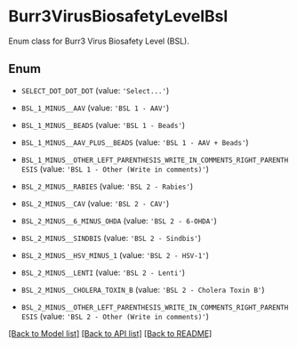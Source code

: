 # Burr3VirusBiosafetyLevelBsl

Enum class for Burr3 Virus Biosafety Level (BSL).

## Enum

* `SELECT_DOT_DOT_DOT` (value: `'Select...'`)

* `BSL_1_MINUS__AAV` (value: `'BSL 1 - AAV'`)

* `BSL_1_MINUS__BEADS` (value: `'BSL 1 - Beads'`)

* `BSL_1_MINUS__AAV_PLUS__BEADS` (value: `'BSL 1 - AAV + Beads'`)

* `BSL_1_MINUS__OTHER_LEFT_PARENTHESIS_WRITE_IN_COMMENTS_RIGHT_PARENTHESIS` (value: `'BSL 1 - Other (Write in comments)'`)

* `BSL_2_MINUS__RABIES` (value: `'BSL 2 - Rabies'`)

* `BSL_2_MINUS__CAV` (value: `'BSL 2 - CAV'`)

* `BSL_2_MINUS__6_MINUS_OHDA` (value: `'BSL 2 - 6-OHDA'`)

* `BSL_2_MINUS__SINDBIS` (value: `'BSL 2 - Sindbis'`)

* `BSL_2_MINUS__HSV_MINUS_1` (value: `'BSL 2 - HSV-1'`)

* `BSL_2_MINUS__LENTI` (value: `'BSL 2 - Lenti'`)

* `BSL_2_MINUS__CHOLERA_TOXIN_B` (value: `'BSL 2 - Cholera Toxin B'`)

* `BSL_2_MINUS__OTHER_LEFT_PARENTHESIS_WRITE_IN_COMMENTS_RIGHT_PARENTHESIS` (value: `'BSL 2 - Other (Write in comments)'`)

[[Back to Model list]](../README.md#documentation-for-models) [[Back to API list]](../README.md#documentation-for-api-endpoints) [[Back to README]](../README.md)



